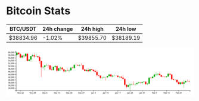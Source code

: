 # Bitcoin Stats

BTC/USDT|24h change|24h high|24h low|
|---|---|---|---|
|$38834.96|-1.02%|$39855.70|$38189.19|

<img src="./chart.svg">
